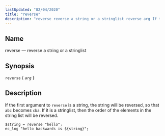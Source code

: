 ```yaml
---
lastUpdated: "02/04/2020"
title: "reverse"
description: "reverse reverse a string or a stringlist reverse arg If the first argument to reverse is a string the string will be reversed so that abc becomes cba If it is a stringlist then the order of the elements in the string list will be reversed Example 16 123 reverse..."
---
```


<a name="sieve.ref.reverse"></a> 
## Name

reverse — reverse a string or a stringlist

## Synopsis

`reverse` { *`arg`* }

<a name="idp31155792"></a> 
## Description

If the first argument to `reverse` is a string, the string will be reversed, so that `abc` becomes `cba`. If it is a stringlist, then the order of the elements in the string list will be reversed.

<a name="example.reverse"></a> 


```
$string = reverse "hello";
ec_log "hello backwards is ${string}";
```